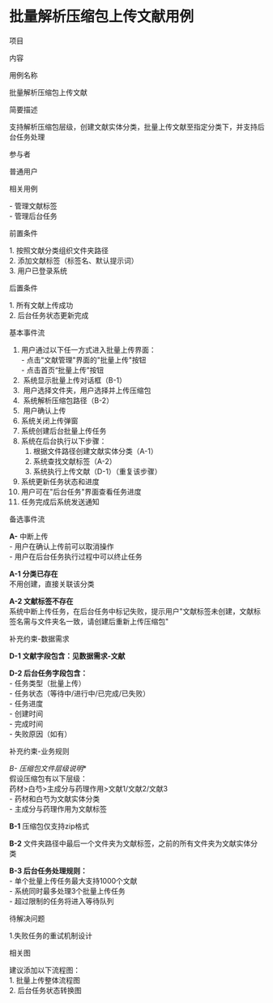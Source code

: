 # 批量解析压缩包上传文献用例

项目

内容

用例名称

批量解析压缩包上传文献

简要描述

支持解析压缩包层级，创建文献实体分类，批量上传文献至指定分类下，并支持后台任务处理

参与者

普通用户

相关用例

\- 管理文献标签  
\- 管理后台任务

前置条件

1\. 按照文献分类组织文件夹路径  
2\. 添加文献标签（标签名、默认提示词）  
3\. 用户已登录系统

后置条件

1\. 所有文献上传成功  
2\. 后台任务状态更新完成

基本事件流

1.  用户通过以下任一方式进入批量上传界面：  
    \- 点击"文献管理"界面的"批量上传"按钮  
    \- 点击首页“批量上传”按钮
2.   系统显示批量上传对话框（B-1）
3.   用户选择文件夹，用户选择并上传压缩包
4.   系统解析压缩包路径（B-2）
5.   用户确认上传
6.  系统关闭上传弹窗
7.  系统创建后台批量上传任务
8.  系统在后台执行以下步骤：
    1.  根据文件路径创建文献实体分类（A-1）
    2.  系统查找文献标签（A-2）
    3.  系统执行上传文献（D-1）（重复该步骤）
9.  系统更新任务状态和进度
10.  用户可在"后台任务"界面查看任务进度
11.  任务完成后系统发送通知

备选事件流

**A-** 中断上传  
\- 用户在确认上传前可以取消操作  
\- 用户在后台任务执行过程中可以终止任务  
  
**A-1 分类已存在**  
不用创建，直接关联该分类  
  
**A-2 文献标签不存在**  
系统中断上传任务，在后台任务中标记失败，提示用户"文献标签未创建，文献标签名需与文件夹名一致，请创建后重新上传压缩包"

补充约束-数据需求

**D-1 文献字段包含：见数据需求-文献**  
  
**D-2 后台任务字段包含：**  
\- 任务类型（批量上传）  
\- 任务状态（等待中/进行中/已完成/已失败）  
\- 任务进度  
\- 创建时间  
\- 完成时间  
\- 失败原因（如有）

补充约束-业务规则

**B-* 压缩包文件层级说明*\*  
假设压缩包有以下层级：  
药材>白芍>主成分与药理作用>文献1/文献2/文献3  
\- 药材和白芍为文献实体分类  
\- 主成分与药理作用为文献标签  
  
**B-1** 压缩包仅支持zip格式  
  
**B-2** 文件夹路径中最后一个文件夹为文献标签，之前的所有文件夹为文献实体分类  
  
**B-3 后台任务处理规则：**  
\- 单个批量上传任务最大支持1000个文献  
\- 系统同时最多处理3个批量上传任务  
\- 超过限制的任务将进入等待队列

待解决问题

  
1.失败任务的重试机制设计

相关图

建议添加以下流程图：  
1\. 批量上传整体流程图  
2\. 后台任务状态转换图
